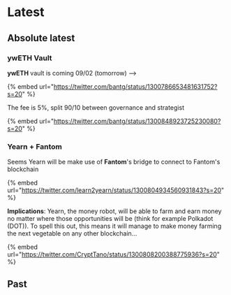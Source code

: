 # Latest

## Absolute latest

### ywETH Vault

**ywETH** vault is coming 09/02 \(tomorrow\) -->

{% embed url="https://twitter.com/bantg/status/1300786653481631752?s=20" %}

The fee is 5%, split 90/10 between governance and strategist

{% embed url="https://twitter.com/bantg/status/1300848923725230080?s=20" %}


### Yearn + Fantom

Seems Yearn will be make use of **Fantom**'s bridge to connect to Fantom's blockchain

{% embed url="https://twitter.com/learn2yearn/status/1300804934560931843?s=20" %}

**Implications**: Yearn, the money robot, will be able to farm and earn money no matter where those opportunities will be \(think for example Polkadot \(DOT\)\). To spell this out, this means it will manage to make money farming the next vegetable on any other blockchain... 

{% embed url="https://twitter.com/CryptTano/status/1300808200388775936?s=20" %}

## Past

